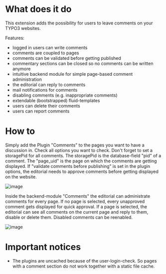 # What does it do

This extension adds the possibility for users to leave comments on your TYPO3 websites.

Features:

- logged in users can write comments
- comments are coupled to pages
- comments can be validated before getting published
- commentary sections can be closed so no comments can be written anymore
- intuitive backend module for simple page-based comment administration
- the editorial can reply to comments
- mail notifications for comments
- disabling comments (e.g. inappropriate comments)
- extendable (bootstrapped) fluid-templates
- users can delete their comments
- users can report comments


# How to
Simply add the Plugin "Comments" to the pages you want to have a discussion in. Check all options you want to check.
Don't forget to set a storagePid for all comments. The storagePid is the database-field "pid" of a comment. The "page_uid" is the page on which the comments are getting displayed.
If "validate comments before publishing" is set in the plugin options, the editorial needs to approve comments before getting displayed on the website.

![image](https://user-images.githubusercontent.com/17744843/86806050-c6138d00-c078-11ea-81af-7e685b9a72cc.png)

Inside the backend-module "Comments" the editorial can administrate comments for every page. 
If no page is selected, every unapproved comment gets displayed for quick approval.
If a page is selected, the editorial can see all comments on the current page and reply to them, disable or delete them.
Disabled comments can be reenabled.

![image](https://user-images.githubusercontent.com/17744843/86807234-fc9dd780-c079-11ea-86b4-5b173adb3402.png)

# Important notices
- The plugins are uncached because of the user-login-check. So pages with a comment section do not work together with a static file cache.
